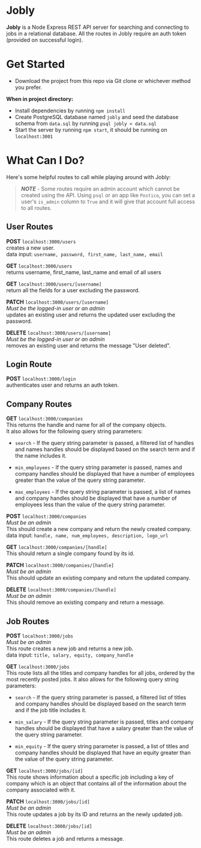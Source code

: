 # Jobly
**Jobly** is a Node Express REST API server for searching and connecting to jobs in a relational database. All the routes in Jobly require an auth token (provided on successful login).

# Get Started

- Download the project from this repo via Git clone or whichever method you prefer.

**When in project directory:**

- Install dependencies by running `npm install`
- Create PostgreSQL database named `jobly` and seed the database schema from `data.sql` by running `psql jobly < data.sql`
- Start the server by running `npm start`, it should be running on `localhost:3001`

# What Can I Do?

Here's some helpful routes to call while playing around with Jobly:

>***NOTE*** - Some routes require an admin account which cannot be created using the API. Using `psql` or an app like `Postico`, you can set a user's `is_admin` column to `True` and it will give that account full access to all routes.

## User Routes

**POST** `localhost:3000/users`<br>
creates a new user.<br>
data input: `username, password, first_name, last_name, email`

**GET** `localhost:3000/users`<br>
returns username, first_name, last_name and email of all users

**GET** `localhost:3000/users/[username]`<br>
return all the fields for a user excluding the password.

**PATCH** `localhost:3000/users/[username]`<br>
*Must be the logged-in user or an admin*<br>
updates an existing user and returns the updated user excluding the password.

**DELETE** `localhost:3000/users/[username]`<br>
*Must be the logged-in user or an admin*<br>
removes an existing user and returns the message "User deleted".

## Login Route

**POST** `localhost:3000/login`<br>
authenticates user and returns an auth token.

## Company Routes

**GET** `localhost:3000/companies`<br>
This returns the handle and name for all of the company objects.<br>
It also allows for the following query string parameters:

- `search` - If the query string parameter is passed, a filtered list of handles and names handles should be displayed based on the search term and if the name includes it.
- `min_employees` - If the query string parameter is passed, names and company handles should be displayed that have a number of employees greater than the value of the query string parameter.

- `max_employees` - If the query string parameter is passed, a list of names and company handles should be displayed that have a number of employees less than the value of the query string parameter.

**POST** `localhost:3000/companies`<br>
*Must be an admin*<br>
This should create a new company and return the newly created company.<br>
data input: `handle, name, num_employees, description, logo_url`

**GET** `localhost:3000/companies/[handle]`<br>
This should return a single company found by its id.

**PATCH** `localhost:3000/companies/[handle]`<br>
*Must be an admin*<br>
This should update an existing company and return the updated company.

**DELETE** `localhost:3000/companies/[handle]`<br>
*Must be an admin*<br>
This should remove an existing company and return a message.

## Job Routes

**POST** `localhost:3000/jobs`<br>
*Must be an admin*<br>
This route creates a new job and returns a new job.<br>
data input: `title, salary, equity, company_handle`

**GET** `localhost:3000/jobs`<br>
This route lists all the titles and company handles for all jobs, ordered by the most recently posted jobs. It also allows for the following query string parameters:

- `search` - If the query string parameter is passed, a filtered list of titles and company handles should be displayed based on the search term and if the job title includes it.

- `min_salary` - If the query string parameter is passed, titles and company handles should be displayed that have a salary greater than the value of the query string parameter.

- `min_equity` - If the query string parameter is passed, a list of titles and company handles should be displayed that have an equity greater than the value of the query string parameter.

**GET** `localhost:3000/jobs/[id]`<br>
This route shows information about a specific job including a key of company which is an object that contains all of the information about the company associated with it.

**PATCH** `localhost:3000/jobs/[id]`<br>
*Must be an admin*<br>
This route updates a job by its ID and returns an the newly updated job.

**DELETE** `localhost:3000/jobs/[id]`<br>
*Must be an admin*<br>
This route deletes a job and returns a message.

